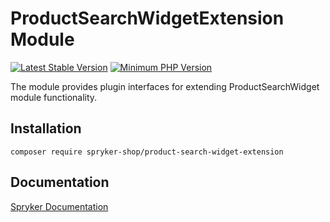 # ProductSearchWidgetExtension Module
[![Latest Stable Version](https://poser.pugx.org/spryker-shop/product-search-widget-extension/v/stable.svg)](https://packagist.org/packages/spryker-shop/product-search-widget-extension)
[![Minimum PHP Version](https://img.shields.io/badge/php-%3E%3D%208.1-8892BF.svg)](https://php.net/)

The module provides plugin interfaces for extending ProductSearchWidget module functionality.

## Installation

```
composer require spryker-shop/product-search-widget-extension
```

## Documentation

[Spryker Documentation](https://docs.spryker.com)
